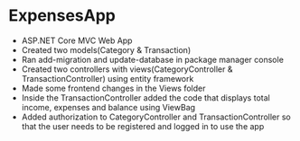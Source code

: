 # ExpensesApp
- ASP.NET Core MVC Web App
- Created two models(Category & Transaction)
- Ran add-migration and update-database in package manager console
- Created two controllers with views(CategoryController & TransactionController) using entity framework
- Made some frontend changes in the Views folder
- Inside the TransactionController added the code that displays total income, expenses and balance using ViewBag
- Added authorization to CategoryController and TransactionController so that the user needs to be registered and logged in to use the app
